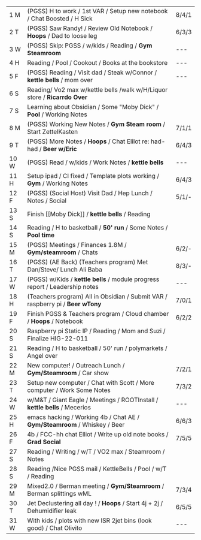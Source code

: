 |      |                                                                                 |       |
| ---- | ------------------------------------------------------------------------------- | ----- |
| 1 M  | (PGSS) H to work / 1st VAR / Setup new notebook / Chat Boosted / H Sick         | 8/4/1 |
| 2 T  | (PGSS) Saw Randy! / Review Old Notebook / **Hoops** / Dad to loose leg          | 6/3/3 |
| 3 W  | (PGSS) Skip: PGSS / w/kids / Reading / **Gym Steamroom**                        | ---   |
| 4 H  | Reading / Pool / Cookout / Books at the bookstore                               | ---   |
| 5 F  | (PGSS) Reading / Visit dad / Steak w/Connor / **kettle bells** / mom over       | ---   |
| 6 S  | Reading/ Vo2 max w/kettle bells /walk w/H/Liquor store / **Ricarrdo Over**      |       |
| 7 S  | Learning about Obsidian / Some "Moby Dick" / **Pool** / Working Notes           |       |
| 8 M  | (PGSS) Working New Notes / **Gym Steam room** / Start ZettelKasten              | 7/1/1 |
| 9 T  | (PGSS) More Notes / **Hoops** / Chat Elilot re: had-had / **Beer w/Eric**       | 6/4/3 |
| 10 W | (PGSS) Read / w/kids / Work Notes / **kettle bells**                            | ---   |
| 11 H | Setup ipad / CI fixed / Template plots working / **Gym** / Working Notes        | 6/4/3 |
| 12 F | (PGSS) (Social Host) Visit Dad / Hep Lunch / Notes / Social                     | 5/1/- |
| 13 S | Finish [[Moby Dick]] / **kettle bells** / Reading                               |       |
| 14 S | Reading / H to basketball / **50' run** / Some Notes / **Pool time**            |       |
| 15 M | (PGSS) Meetings / Finances 1.8M / **Gym/steamroom** / Chats                     | 6/2/- |
| 16 T | (PGSS) (AE Back) (Teachers program) Met Dan/Steve/ Lunch Ali Baba               | 8/3/- |
| 17 W | (PGSS) w/Kids / **kettle bells** / module progress report / Leadership notes    | ---   |
| 18 H | (Teachers program) All in Obsidian / Submit VAR / raspberry pi / **Beer wTony** | 7/0/1 |
| 19 F | Finish PGSS & Teachers program / Cloud chamber / **Hoops** / Notebook           | 6/2/2 |
| 20 S | Raspberry pi Static IP / Reading / Mom and Suzi / Finalize HIG-22-011           |       |
| 21 S | Reading / H to basketball / 50' run / polymarkets / Angel over                  |       |
| 22 M | New computer! / Outreach Lunch / **Gym/Steamroom** / Car show                   | 7/2/1 |
| 23 T | Setup new computer / Chat with Scott / More computer / Work Some Notes          | 7/3/2 |
| 24 W | w/M&T / Giant Eagle / Meetings / ROOTInstall / **kettle bells** / Mecerios      | ---   |
| 25 H | emacs hacking / Working 4b / Chat AE / **Gym/Steamroom** / Whiskey / Beer       | 6/6/3 |
| 26 F | 4b / FCC-hh chat Elliot / Write up old note books / **Grad Social**             | 7/5/5 |
| 27 S | Reading / Writing / w/T / VO2 max / Steamroom / Notes                           |       |
| 28 S | Reading /Nice PGSS mail / KettleBells / Pool / w/T / Reading                    |       |
| 29 M | Mixed2.0 / Berman meeting / **Gym/Steamroom** / Berman splittings wML           | 7/3/4 |
| 30 T | Jet Declustering all day ! / **Hoops** / Start 4j + 2j / Dehumidifier leak      | 6/5/5 |
| 31 W | With kids / plots with new ISR 2jet bins (look good) / Chat Olivito             | ---   |



